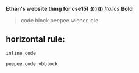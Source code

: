 **Ethan's website thing for cse15l :))))))**
*Italics*
**Bold**
> code block
> peepee
> wiener
> lole

horizontal rule:
---

`inline code`

```
peepee code vbblock

```
